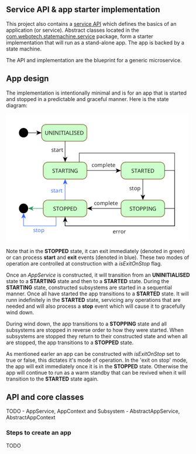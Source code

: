 ## Service API & app starter implementation

This project also contains a
[service API](../src/main/java/com/webotech/statemachine/service/api/AppService.java) which defines
the basics of an application (or service). Abstract classes located in the
[com.webotech.statemachine.service](../src/main/java/com/webotech/statemachine/service) package,
form a starter implementation that will run as a stand-alone app. The app is backed by a state
machine.

The API and implementation are the blueprint for a generic microservice.

## App design

The implementation is intentionally minimal and is for an app that is started and stopped in a
predictable and graceful manner. Here is the state diagram:

![](media/State_diagram_4.png)

Note that in the **STOPPED** state, it can exit immediately (denoted in green) or can process
**start** and **exit** events (denoted in blue). These two modes of operation are controlled at
construction with a _isExitOnStop_ flag.

Once an _AppService_ is constructed, it will transition from an **UNINITIALISED** state to a
**STARTING** state and then to a **STARTED** state. During the **STARTING** state, constructed
subsystems are started in a sequential manner. Once all have started the app transitions to a
**STARTED** state. It will runn indefinitely in the **STARTED** state, servicing any operations that
are needed and will also process a **stop** event which will cause it to gracefully wind down.

During wind down, the app transitions to a **STOPPING** state and all subsystems are stopped in
reverse order to how they were started. When subsystems are stopped they return to their constructed
state and when all are stopped, the app transitions to a **STOPPED** state.

As mentioned earler an app can be constructed with _isExitOnStop_ set to true or false, this
dictates it's mode of operation. In the 'exit on stop' mode, the app will exit immediately once it
is in the **STOPPED** state. Otherwise the app will continue to run as a warm standby that can be
revived when it will transition to the **STARTED** state again.

## API and core classes

TODO - AppService, AppContext and Subsystem - AbstractAppService, AbstractAppContext

### Steps to create an app

TODO
